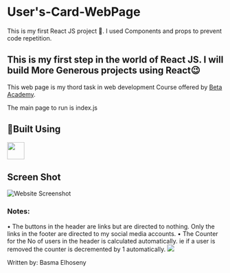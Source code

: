 # User's-Card-WebPage
This is my first React JS project 🤗. I used Components and props to prevent code repetition.

## This is my first step in the world of React JS. I will build More Generous projects using React😉

This web page is my thord task in web development Course offered by <a href="https://www.facebook.com/BetaAcademy.B">Beta Academy</a>.

The main page to run is index.js

## 🔨Built Using
<img height="40" src="https://cdn0.iconfinder.com/data/icons/logos-brands-in-colors/128/react-1024.png" />

## Screen Shot
<img src="https://github.com/BasmaElhoseny01/Users-Card-WebPage/blob/main/Screenshot.png" alt="Website Screenshot" />

### Notes:
 • The buttons in the header are links but are directed to nothing. Only the links in the footer are directed to my social media accounts.
 • The Counter for the No of users in the header is calculated automatically. ie if a user is removed the counter is decremented by 1 automatically.
 <img src="https://github.com/BasmaElhoseny01/Users-Card-WebPage/blob/main/Screenshot%202.png"/>
 
 
Written by: Basma Elhoseny
